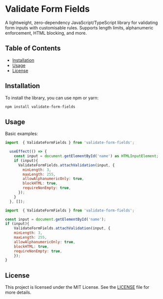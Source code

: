 # Validate Form Fields
A lightweight, zero-dependency JavaScript/TypeScript library for validating form inputs with customisable rules. Supports length limits, alphanumeric enforcement, HTML blocking, and more.

## Table of Contents

- [Installation](#installation)
- [Usage](#usage)
- [License](#license)

## Installation

To install the library, you can use npm or yarn:

```bash
npm install validate-form-fields
```

## Usage

Basic examples:

```JavaScript 
import  { ValidateFormFields } from 'validate-form-fields';

  useEffect(() => {
    const input = document.getElementById('name') as HTMLInputElement;
    if (input){
      ValidateFormFields.attachValidation(input, {
        minLength: 3,
        maxLength: 255,
        allowAlphanumericOnly: true,
        blockHTML: true,
        requireNonEmpty: true,
      });
    }
  }, []);
```

```JavaScript 
import  { ValidateFormFields } from 'validate-form-fields';

const input = document.getElementById('name');
if (input){
    ValidateFormFields.attachValidation(input, {
    minLength: 3,
    maxLength: 255,
    allowAlphanumericOnly: true,
    blockHTML: true,
    requireNonEmpty: true,
    });
}

```

## License

This project is licensed under the MIT License. See the [LICENSE](LICENSE) file for more details.